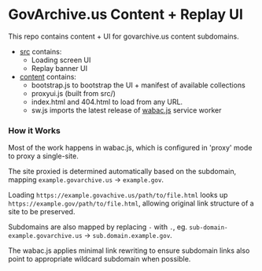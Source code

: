 # GovArchive.us Content + Replay UI

This repo contains content + UI for govarchive.us content subdomains.

- [src](src/) contains:
  - Loading screen UI
  - Replay banner UI
- [content](content/) contains:
  - bootstrap.js to bootstrap the UI + manifest of available collections
  - proxyui.js (built from src/)
  - index.html and 404.html to load from any URL.
  - sw.js imports the latest release of [wabac.js](https://github.com/webrecorder/wabac.js) service worker

### How it Works

Most of the work happens in wabac.js, which is configured in 'proxy' mode to proxy a single-site.

The site proxied is determined automatically based on the subdomain, mapping `example.govarchive.us` -> `example.gov`.

Loading `https://example.govachive.us/path/to/file.html` looks up `https://example.gov/path/to/file.html`, allowing
original link structure of a site to be preserved.

Subdomains are also mapped by replacing `-` with `.`, eg. `sub-domain-example.govarchive.us` -> `sub.domain.example.gov`.

The wabac.js applies minimal link rewriting to ensure subdomain links also point to appropriate wildcard subdomain when possible.
